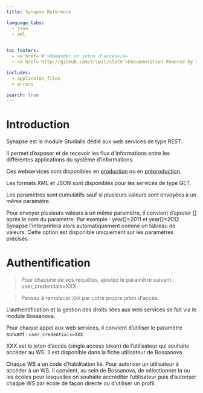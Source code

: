 ```yaml
---
title: Synapse Reference

language_tabs:
  - json
  - xml
  

toc_footers:
  - <a href='#'>Demander un jeton d'accès</a>
  - <a href='http://github.com/tripit/slate'>Documentation Powered by Slate</a>

includes:
  - applicaton_files
  - errors

search: true
---
```


# Introduction

Synapse est le module Studialis dédié aux web services de type REST.

Il permet d’exposer et de recevoir les flux d’informations entre les différentes applications du système d’informations.

Ces webservices sont disponibles en [production](https://fake.fr/synapse/version.xml) ou en [préproduction](http://fake.fr/synapse/version.xml).

Les formats XML et JSON sont disponibles pour les services de type GET.

Les paramètres sont cumulatifs sauf si plusieurs valeurs sont envoyées à un même paramètre.

Pour envoyer plusieurs valeurs à un même paramètre, il convient d’ajouter [] après le nom du paramètre. Par exemple : year[]=2011 et year[]=2012. Synapse l’interprètera alors automatiquement comme un tableau de valeurs. Cette option est disponible uniquement sur les paramètres précisés.


# Authentification

> Pour chacune de vos requêtes, ajoutez le paramètre suivant : user_credentials=XXX.

> Pensez à remplacer `XXX` par cotre propre jeton d'accès.

L’authentification et la gestion des droits liées aux web services se fait via le module Bossanova.

Pour chaque appel aux web services, il convient d’utiliser le paramètre suivant :
`user_credentials=XXX`
<aside class="notice">
XXX est le jeton d’accès (single access token) de l’utilisateur qui souhaite accéder au WS. Il est disponible dans la fiche utilisateur de Bossanova.
</aside>

Chaque WS a un code d’habilitation lié. Pour autoriser un utilisateur à accéder à un WS, il convient, au sein de Bossanova, de sélectionner la ou les écoles pour lesquelles on souhaite accréditer l’utilisateur puis d’autoriser chaque WS par école de façon directe ou d’utiliser un profil.
